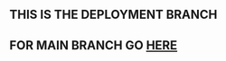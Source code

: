 ## THIS IS THE DEPLOYMENT BRANCH

## FOR MAIN BRANCH GO [HERE](https://github.com/vinit1234singh/soil-climate-crop-matching/)
